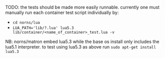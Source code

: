 TODO: the tests should be made more easily runnable. currently one must manually
run each container test script individually by:

- `cd norns/lua`
- `LUA_PATH='lib/?.lua' lua5.3 lib/container/<name_of_container>_test.lua -v`

NB: norns/matron embed lua5.3 while the base os install only includes the lua5.1
interpreter. to test using lua5.3 as above run `sudo apt-get install lua5.3`

